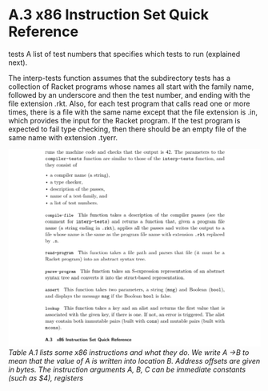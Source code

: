 # A.3 x86 Instruction Set Quick Reference

tests A list of test numbers that specifies which tests to run (explained next).

The interp-tests function assumes that the subdirectory tests has a collection of Racket programs whose names all start with the family name, followed by an underscore and then the test number, and ending with the file extension .rkt. Also, for each test program that calls read one or more times, there is a file with the same name except that the file extension is .in, which provides the input for the Racket program. If the test program is expected to fail type checking, then there should be an empty file of the same name with extension .tyerr.

![Table A.1 lists some...](images/page_226_vector_617.png)
*Table A.1 lists some x86 instructions and what they do. We write A →B to mean that the value of A is written into location B. Address offsets are given in bytes. The instruction arguments A, B, C can be immediate constants (such as $4), registers*

